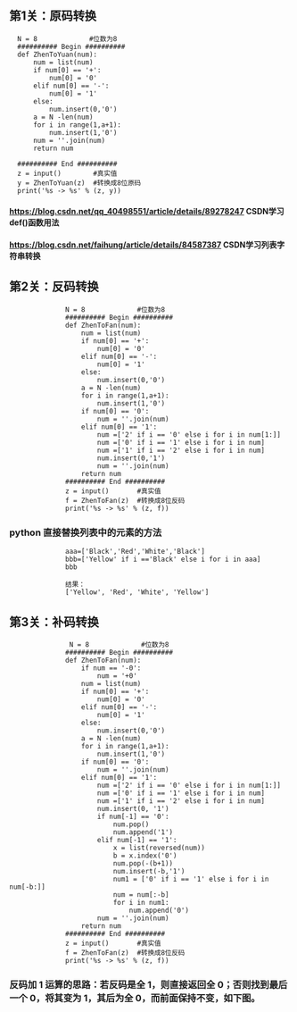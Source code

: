 ##  第1关：原码转换  ##


      N = 8             #位数为8
      ########## Begin ##########
      def ZhenToYuan(num):
          num = list(num)
          if num[0] == '+':
              num[0] = '0'
          elif num[0] == '-':
              num[0] = '1'
          else:
              num.insert(0,'0')
          a = N -len(num)
          for i in range(1,a+1):
              num.insert(1,'0')
          num = ''.join(num)
          return num

      ########## End ##########
      z = input()        #真实值
      y = ZhenToYuan(z)  #转换成8位原码
      print('%s -> %s' % (z, y))
      
#### https://blog.csdn.net/qq_40498551/article/details/89278247        CSDN学习def()函数用法
#### https://blog.csdn.net/faihung/article/details/84587387            CSDN学习列表字符串转换
 
##  第2关：反码转换  ##



                  N = 8             #位数为8
                  ########## Begin ##########
                  def ZhenToFan(num):
                      num = list(num)
                      if num[0] == '+':
                          num[0] = '0'
                      elif num[0] == '-':
                          num[0] = '1'
                      else:
                          num.insert(0,'0')
                      a = N -len(num)
                      for i in range(1,a+1):
                          num.insert(1,'0')
                      if num[0] == '0':
                          num = ''.join(num)
                      elif num[0] == '1':
                          num =['2' if i == '0' else i for i in num[1:]]
                          num =['0' if i == '1' else i for i in num]
                          num =['1' if i == '2' else i for i in num]
                          num.insert(0,'1')
                          num = ''.join(num)
                      return num
                  ########## End ##########
                  z = input()       #真实值
                  f = ZhenToFan(z)  #转换成8位反码
                  print('%s -> %s' % (z, f))
                  
### python 直接替换列表中的元素的方法

                  aaa=['Black','Red','White','Black']
                  bbb=['Yellow' if i =='Black' else i for i in aaa]
                  bbb

                  结果：
                  ['Yellow', 'Red', 'White', 'Yellow']
                  
           
      
 ##  第3关：补码转换  ##
 
                   N = 8             #位数为8
                  ########## Begin ##########
                  def ZhenToFan(num):
                      if num == '-0':
                          num = '+0'
                      num = list(num)
                      if num[0] == '+':
                          num[0] = '0'
                      elif num[0] == '-':
                          num[0] = '1'
                      else:
                          num.insert(0,'0')
                      a = N -len(num)
                      for i in range(1,a+1):
                          num.insert(1,'0')
                      if num[0] == '0':
                          num = ''.join(num)
                      elif num[0] == '1':
                          num =['2' if i == '0' else i for i in num[1:]]
                          num =['0' if i == '1' else i for i in num]
                          num =['1' if i == '2' else i for i in num]
                          num.insert(0, '1')
                          if num[-1] == '0':
                              num.pop()
                              num.append('1')
                          elif num[-1] == '1':
                              x = list(reversed(num))
                              b = x.index('0')
                              num.pop(-(b+1))
                              num.insert(-b,'1')
                              num1 = ['0' if i == '1' else i for i in num[-b:]]
                              num = num[:-b]
                              for i in num1:
                                  num.append('0')
                          num = ''.join(num)
                      return num
                  ########## End ##########
                  z = input()       #真实值
                  f = ZhenToFan(z)  #转换成8位反码
                  print('%s -> %s' % (z, f))

### 反码加 1 运算的思路：若反码是全 1，则直接返回全 0；否则找到最后一个 0，将其变为 1，其后为全 0，而前面保持不变，如下图。

